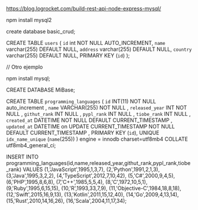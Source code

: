 https://blog.logrocket.com/build-rest-api-node-express-mysql/

npm install mysql2

create database basic_crud;

CREATE TABLE `users` (
 `id` int NOT NULL AUTO_INCREMENT,
 `name` varchar(255) DEFAULT NULL,
 `address` varchar(255) DEFAULT NULL,
 `country` varchar(255) DEFAULT NULL,
 PRIMARY KEY (`id`)
);


// Otro ejemplo

npm install mysql;

CREATE DATABASE MiBase;

CREATE TABLE `programming_languages`
(
  `id`            INT(11) NOT NULL auto_increment ,
  `name`          VARCHAR(255) NOT NULL ,
  `released_year` INT NOT NULL ,
  `githut_rank`   INT NULL ,
  `pypl_rank`     INT NULL ,
  `tiobe_rank`    INT NULL ,
  `created_at`    DATETIME NOT NULL DEFAULT CURRENT_TIMESTAMP ,
  `updated_at`    DATETIME on UPDATE CURRENT_TIMESTAMP NOT NULL DEFAULT CURRENT_TIMESTAMP ,
  PRIMARY KEY (`id`),
  UNIQUE `idx_name_unique` (`name`(255))
)
engine = innodb charset=utf8mb4 COLLATE utf8mb4_general_ci;

INSERT INTO programming_languages(id,name,released_year,githut_rank,pypl_rank,tiobe_rank) 
VALUES 
(1,'JavaScript',1995,1,3,7),
(2,'Python',1991,2,1,3),
(3,'Java',1995,3,2,2),
(4,'TypeScript',2012,7,10,42),
(5,'C#',2000,9,4,5),
(6,'PHP',1995,8,6,8),
(7,'C++',1985,5,5,4),
(8,'C',1972,10,5,1),
(9,'Ruby',1995,6,15,15),
(10,'R',1993,33,7,9),
(11,'Objective-C',1984,18,8,18),
(12,'Swift',2015,16,9,13),
(13,'Kotlin',2011,15,12,40),
(14,'Go',2009,4,13,14),
(15,'Rust',2010,14,16,26),
(16,'Scala',2004,11,17,34);